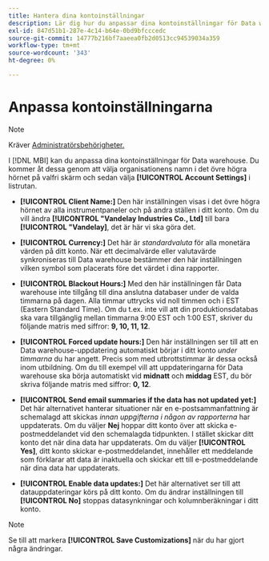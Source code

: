 ```yaml
---
title: Hantera dina kontoinställningar
description: Lär dig hur du anpassar dina kontoinställningar för Data warehouse.
exl-id: 847d51b1-287e-4c14-b64e-0bd9bfcccedc
source-git-commit: 14777b216bf7aaeea0fb2d0513cc94539034a359
workflow-type: tm+mt
source-wordcount: '343'
ht-degree: 0%

---
```


# Anpassa kontoinställningarna

>[!NOTE]
>
>Kräver [Administratörsbehörigheter.](../../administrator/user-management/user-management.md)

I [!DNL MBI] kan du anpassa dina kontoinställningar för Data warehouse. Du kommer åt dessa genom att välja organisationens namn i det övre högra hörnet på valfri skärm och sedan välja **[!UICONTROL Account Settings]** i listrutan.

* **[!UICONTROL Client Name:]** Den här inställningen visas i det övre högra hörnet av alla instrumentpaneler och på andra ställen i ditt konto. Om du vill ändra **[!UICONTROL "Vandelay Industries Co., Ltd]** till bara **[!UICONTROL "Vandelay]**, det är här vi ska göra det.

* **[!UICONTROL Currency:]** Det här är *standardvaluta* för alla monetära värden på ditt konto. När ett decimalvärde eller valutavärde synkroniseras till Data warehouse bestämmer den här inställningen vilken symbol som placerats före det värdet i dina rapporter.

* **[!UICONTROL Blackout Hours:]** Med den här inställningen får Data warehouse inte tillgång till dina anslutna databaser under de valda timmarna på dagen. Alla timmar uttrycks vid noll timmen och i EST (Eastern Standard Time). Om du t.ex. inte vill att din produktionsdatabas ska vara tillgänglig mellan timmarna 9:00 EST och 1:00 EST, skriver du följande matris med siffror: **9, 10, 11, 12**.

* **[!UICONTROL Forced update hours:]** Den här inställningen ser till att en Data warehouse-uppdatering automatiskt börjar i ditt konto *under timmarna* du har angett. Precis som med utbrottstimmar är dessa också inom utbildning. Om du till exempel vill att uppdateringarna för Data warehouse ska börja automatiskt vid **midnatt** och **middag** EST, du bör skriva följande matris med siffror: **0, 12**.

* **[!UICONTROL Send email summaries if the data has not updated yet:]** Det här alternativet hanterar situationer när en e-postsammanfattning är schemalagd att skickas *innan uppgifterna i någon av rapporterna* har uppdaterats. Om du väljer **Nej** hoppar ditt konto över att skicka e-postmeddelandet vid den schemalagda tidpunkten. I stället skickar ditt konto det när dina data har uppdaterats. Om du väljer **[!UICONTROL Yes]**, ditt konto skickar e-postmeddelandet, innehåller ett meddelande som förklarar att data är inaktuella och skickar ett till e-postmeddelande när dina data har uppdaterats.

* **[!UICONTROL Enable data updates:]** Det här alternativet ser till att datauppdateringar körs på ditt konto. Om du ändrar inställningen till **[!UICONTROL No]** stoppas datasynkningar och kolumnberäkningar i ditt konto.

>[!NOTE]
>
>Se till att markera **[!UICONTROL Save Customizations]** när du har gjort några ändringar.
